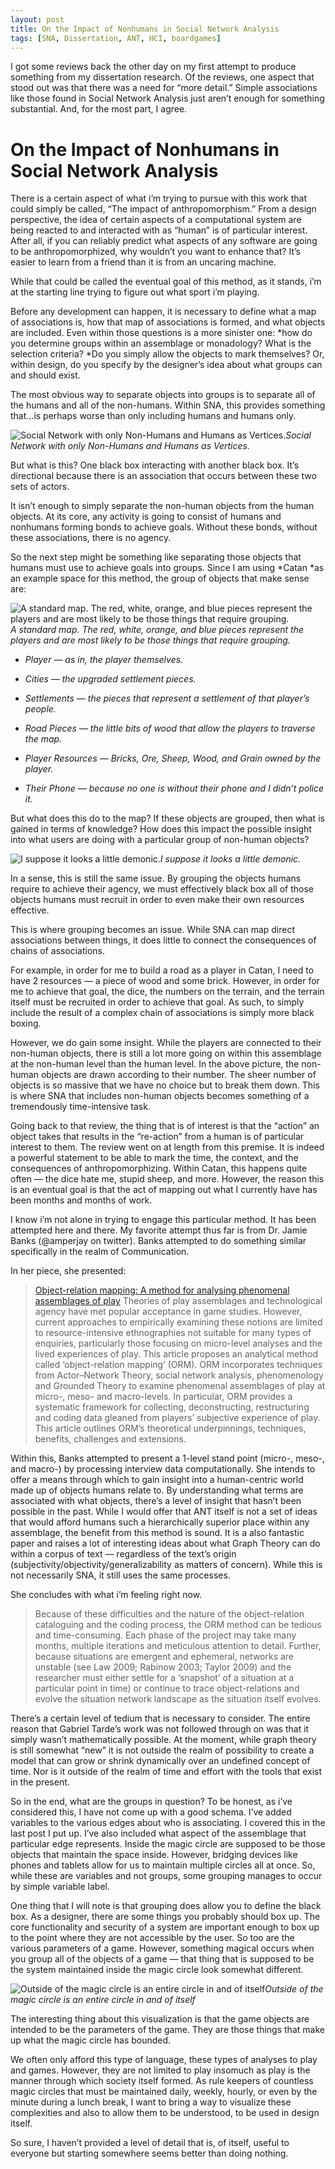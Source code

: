 ```yaml
---
layout: post
title: On the Impact of Nonhumans in Social Network Analysis
tags: [SNA, Dissertation, ANT, HCI, boardgames]
---
```


I got some reviews back the other day on my first attempt to produce something from my dissertation research. Of the reviews, one aspect that stood out was that there was a need for “more detail.” Simple associations like those found in Social Network Analysis just aren’t enough for something substantial. And, for the most part, I agree.

# On the Impact of Nonhumans in Social Network Analysis

There is a certain aspect of what i’m trying to pursue with this work that could simply be called, “The impact of anthropomorphism.” From a design perspective, the idea of certain aspects of a computational system are being reacted to and interacted with as “human” is of particular interest. After all, if you can reliably predict what aspects of any software are going to be anthropomorphized, why wouldn’t you want to enhance that? It’s easier to learn from a friend than it is from an uncaring machine.

While that could be called the eventual goal of this method, as it stands, i’m at the starting line trying to figure out what sport i’m playing.

Before any development can happen, it is necessary to define what a map of associations is, how that map of associations is formed, and what objects are included. Even within those questions is a more sinister one: *how do you determine groups within an assemblage or monadology? What is the selection criteria? *Do you simply allow the objects to mark themselves? Or, within design, do you specify by the designer’s idea about what groups can and should exist.

The most obvious way to separate objects into groups is to separate all of the humans and all of the non-humans. Within SNA, this provides something that…is perhaps worse than only including humans and humans only.

![Social Network with only Non-Humans and Humans as Vertices.](https://cdn-images-1.medium.com/max/2000/1*lePx11YSl7Ze2mew1bUfpA.jpeg)*Social Network with only Non-Humans and Humans as Vertices.*

But what is this? One black box interacting with another black box. It’s directional because there is an association that occurs between these two sets of actors.

It isn’t enough to simply separate the non-human objects from the human objects. At its core, any activity is going to consist of humans and nonhumans forming bonds to achieve goals. Without these bonds, without these associations, there is no agency.

So the next step might be something like separating those objects that humans must use to achieve goals into groups. Since I am using *Catan *as an example space for this method, the group of objects that make sense are:

![A standard map. The red, white, orange, and blue pieces represent the players and are most likely to be those things that require grouping.](https://cdn-images-1.medium.com/max/2000/1*CztioMFSZH-VDWvbVDa-hQ.png)*A standard map. The red, white, orange, and blue pieces represent the players and are most likely to be those things that require grouping.*

* *Player — as in, the player themselves.*

* *Cities — the upgraded settlement pieces.*

* *Settlements — the pieces that represent a settlement of that player’s people.*

* *Road Pieces — the little bits of wood that allow the players to traverse the map.*

* *Player Resources — Bricks, Ore, Sheep, Wood, and Grain owned by the player.*

* *Their Phone — because no one is without their phone and I didn’t police it.*

But what does this do to the map? If these objects are grouped, then what is gained in terms of knowledge? How does this impact the possible insight into what users are doing with a particular group of non-human objects?

![I suppose it looks a little demonic.](https://cdn-images-1.medium.com/max/2000/1*kpjk2CqYPaySgj8ezulNAg.jpeg)*I suppose it looks a little demonic.*

In a sense, this is still the same issue. By grouping the objects humans require to achieve their agency, we must effectively black box all of those objects humans must recruit in order to even make their own resources effective.

This is where grouping becomes an issue. While SNA can map direct associations between things, it does little to connect the consequences of chains of associations.

For example, in order for me to build a road as a player in Catan, I need to have 2 resources — a piece of wood and some brick. However, in order for me to achieve that goal, the dice, the numbers on the terrain, and the terrain itself must be recruited in order to achieve that goal. As such, to simply include the result of a complex chain of associations is simply more black boxing.

However, we do gain some insight. While the players are connected to their non-human objects, there is still a lot more going on within this assemblage at the non-human level than the human level. In the above picture, the non-human objects are drawn according to their number. The sheer number of objects is so massive that we have no choice but to break them down. This is where SNA that includes non-human objects becomes something of a tremendously time-intensive task.

Going back to that review, the thing that is of interest is that the “action” an object takes that results in the “re-action” from a human is of particular interest to them. The review went on at length from this premise. It is indeed a powerful statement to be able to mark the time, the context, and the consequences of anthropomorphizing. Within Catan, this happens quite often — the dice hate me, stupid sheep, and more. However, the reason this is an eventual goal is that the act of mapping out what I currently have has been months and months of work.

I know i’m not alone in trying to engage this particular method. It has been attempted here and there. My favorite attempt thus far is from Dr. Jamie Banks (@amperjay on twitter). Banks attempted to do something similar specifically in the realm of Communication.

In her piece, she presented:
> [Object-relation mapping: A method for analysing phenomenal assemblages
of play](http://www.ingentaconnect.com/content/intellect/jgvw/2014/00000006/00000003/art00003?crawler=true)
> Theories of play assemblages and technological agency have met popular acceptance in game studies. However, current approaches to empirically examining these notions are limited to resource-intensive ethnographies not suitable for many types of enquiries, particularly those focusing on micro-level analyses and the lived experiences of play. This article proposes an analytical method called ‘object-relation mapping’ (ORM). ORM incorporates techniques from Actor–Network Theory, social network analysis, phenomenology and Grounded Theory to examine phenomenal assemblages of play at micro-, meso- and macro-levels. In particular, ORM provides a systematic framework for collecting, deconstructing, restructuring and coding data gleaned from players’ subjective experience of play. This article outlines ORM’s theoretical underpinnings, techniques, benefits, challenges and extensions.

Within this, Banks attempted to present a 1-level stand point (micro-, meso-, and macro-) by processing interview data computationally. She intends to offer a means through which to gain insight into a human-centric world made up of objects humans relate to. By understanding what terms are associated with what objects, there’s a level of insight that hasn’t been possible in the past. While I would offer that ANT itself is not a set of ideas that would afford humans such a hierarchically superior place within any assemblage, the benefit from this method is sound. It is a also fantastic paper and raises a lot of interesting ideas about what Graph Theory can do within a corpus of text — regardless of the text’s origin (subjectivity/objectivity/generalizability as matters of concern). While this is not necessarily SNA, it still uses the same processes.

She concludes with what i’m feeling right now.
> Because of these difficulties and the nature of the object-relation cataloguing and the coding process, the ORM method can be tedious and time-consuming. Each phase of the project may take many months, multiple iterations and meticulous attention to detail. Further, because situations are emergent and ephemeral, networks are unstable (see Law 2009; Rabinow 2003; Taylor 2009) and the researcher must either settle for a ‘snapshot’ of a situation at a particular point in time) or continue to trace object-relations and evolve the situation network landscape as the situation itself evolves.

There’s a certain level of tedium that is necessary to consider. The entire reason that Gabriel Tarde’s work was not followed through on was that it simply wasn’t mathematically possible. At the moment, while graph theory is still somewhat “new” it is not outside the realm of possibility to create a model that can grow or shrink dynamically over an undefined concept of time. Nor is it outside of the realm of time and effort with the tools that exist in the present.

So in the end, what are the groups in question? To be honest, as i’ve considered this, I have not come up with a good schema. I’ve added variables to the various edges about who is associating. I covered this in the last post I put up. I’ve also included what aspect of the assemblage that particular edge represents. Inside the magic circle are supposed to be those objects that maintain the space inside. However, bridging devices like phones and tablets allow for us to maintain multiple circles all at once. So, while these are variables and not groups, some grouping manages to occur by simple variable label.

One thing that I will note is that grouping does allow you to define the black box. As a designer, there are some things you probably should box up. The core functionality and security of a system are important enough to box up to the point where they are not accessible by the user. So too are the various parameters of a game. However, something magical occurs when you group all of the objects of a game — that thing that is supposed to be the system maintained inside the magic circle look somewhat different.

![Outside of the magic circle is an entire circle in and of itself](https://cdn-images-1.medium.com/max/2000/1*XZ_7MsKFblQGvxqOpLLYsQ.jpeg)*Outside of the magic circle is an entire circle in and of itself*

The interesting thing about this visualization is that the game objects are intended to be the parameters of the game. They are those things that make up what the magic circle has bounded.

We often only afford this type of language, these types of analyses to play and games. However, they are not limited to play insomuch as play is the manner through which society itself formed. As rule keepers of countless magic circles that must be maintained daily, weekly, hourly, or even by the minute during a lunch break, I want to bring a way to visualize these complexities and also to allow them to be understood, to be used in design itself.

So sure, I haven’t provided a level of detail that is, of itself, useful to everyone but starting somewhere seems better than doing nothing.
